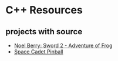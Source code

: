 # C++ Resources

## projects with source
- [Noel Berry: Sword 2 - Adventure of Frog](https://www.masayume.it/blog/content/noel-berry-sword-2-adventure-frog)
- [Space Cadet Pinball](https://www.masayume.it/blog/content/space-cadet-pinball)

